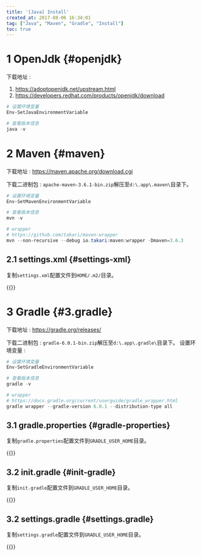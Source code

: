 ```yaml
---
title: '[Java] Install'
created_at: 2017-08-06 16:34:01
tag: ["Java", "Maven", "Gradle", "Install"]
toc: true
---
```



# 1 OpenJdk {#openjdk}

下载地址 : 
1. <https://adoptopenjdk.net/upstream.html>
2. <https://developers.redhat.com/products/openjdk/download>

```powershell
# 设置环境变量 
Env-SetJavaEnvironmentVariable

# 查看版本信息 
java -v
```

# 2 Maven {#maven}

下载地址 : <https://maven.apache.org/download.cgi>

下载二进制包 : `apache-maven-3.6.1-bin.zip`解压至`d:\.app\.maven\`目录下。 
```powershell
# 设置环境变量
Env-SetMavenEnvironmentVariable

# 查看版本信息
mvn -v

# wrapper
# https://github.com/takari/maven-wrapper
mvn --non-recursive --debug io.takari:maven:wrapper -Dmaven=3.6.3
```
## 2.1 settings.xml {#settings-xml}

复制`settings.xml`配置文件到`HOME/.m2/`目录。

{{<highlight-file file="settings.xml" lang="xml">}}


# 3 Gradle {#3.gradle}

下载地址 : <https://gradle.org/releases/>

下载二进制包 : `gradle-6.0.1-bin.zip`解压至`d:\.app\.gradle\`目录下。
设置环境变量 : 
```powershell
# 设置环境变量
Env-SetGradleEnvironmentVariable

# 查看版本信息
gradle -v

# wrapper
# https://docs.gradle.org/current/userguide/gradle_wrapper.html
gradle wrapper --gradle-version 6.0.1 --distribution-type all
```

## 3.1 gradle.properties {#gradle-properties}

复制`gradle.properties`配置文件到`GRADLE_USER_HOME`目录。

{{<highlight-file file="gradle.properties" lang="ini">}}


## 3.2 init.gradle {#init-gradle}

复制`init.gradle`配置文件到`GRADLE_USER_HOME`目录。

{{<highlight-file file="init.gradle" lang="groovy">}}


## 3.2 settings.gradle {#settings.gradle}

复制`settings.gradle`配置文件到`GRADLE_USER_HOME`目录。

{{<highlight-file file="settings.gradle" lang="groovy">}}
